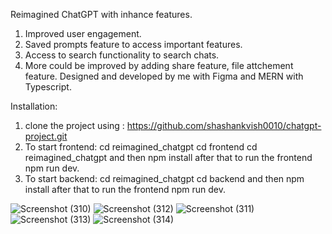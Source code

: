 Reimagined ChatGPT with inhance features.
1. Improved user engagement.
2. Saved prompts feature to access important features.
3. Access to search functionality to search chats.
4. More could be improved by adding share feature, file attchement feature.
Designed and developed by me with Figma and MERN with Typescript.

Installation:
1. clone the project using : https://github.com/shashankvish0010/chatgpt-project.git
2. To start frontend: cd reimagined_chatgpt cd frontend cd reimagined_chatgpt and then npm install after that to run the frontend npm run dev.
3. To start backend: cd reimagined_chatgpt cd backend and then npm install after that to run the frontend npm run dev.

![Screenshot (310)](https://github.com/shashankvish0010/chatgpt-project/assets/140178357/fdbe87bd-9ba7-4245-8618-21fb0f315016)
![Screenshot (312)](https://github.com/shashankvish0010/chatgpt-project/assets/140178357/1b8a80b0-63ee-40e1-bc90-f5e14b2cec4e)
![Screenshot (311)](https://github.com/shashankvish0010/chatgpt-project/assets/140178357/4e1fa1b8-03c0-44be-ac5f-5db0b28a42c7)
![Screenshot (313)](https://github.com/shashankvish0010/chatgpt-project/assets/140178357/a47890a4-cf48-4f23-91c2-cde184d5557a)
![Screenshot (314)](https://github.com/shashankvish0010/chatgpt-project/assets/140178357/5f8529f0-f8e5-4aaf-bfc7-ea3d163c1f71)
